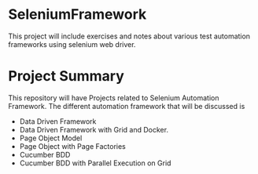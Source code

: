 # SeleniumFramework

This project will include exercises and notes about various test automation frameworks using selenium web driver. 

# Project Summary
This repository will have Projects related to Selenium Automation Framework. The different automation framework that will be discussed is 
- Data Driven Framework
- Data Driven Framework with Grid and Docker.
- Page Object Model
- Page Object with Page Factories
- Cucumber BDD 
- Cucumber BDD with Parallel Execution on Grid


